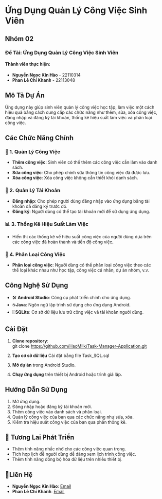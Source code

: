 # Ứng Dụng Quản Lý Công Việc Sinh Viên

## Nhóm 02
### Đề Tài: Ứng Dụng Quản Lý Công Việc Sinh Viên

#### Thành viên thực hiện:
- **Nguyễn Ngọc Kín Hào** - 22110314
- **Phan Lê Chí Khanh** - 22113048

## Mô Tả Dự Án
Ứng dụng này giúp sinh viên quản lý công việc học tập, làm việc một cách hiệu quả bằng cách cung cấp các chức năng như thêm, sửa, xóa công việc, đăng nhập và đăng ký tài khoản, thống kê hiệu suất làm việc và phân loại công việc.

## Các Chức Năng Chính

### 📝 1. **Quản Lý Công Việc** 
- **Thêm công việc**: Sinh viên có thể thêm các công việc cần làm vào danh sách.
- **Sửa công việc**: Cho phép chỉnh sửa thông tin công việc đã được lưu.
- **Xóa công việc**: Xóa công việc không cần thiết khỏi danh sách.

### 🔑 2. **Quản Lý Tài Khoản** 
- **Đăng nhập**: Cho phép người dùng đăng nhập vào ứng dụng bằng tài khoản đã đăng ký trước đó.
- **Đăng ký**: Người dùng có thể tạo tài khoản mới để sử dụng ứng dụng.

### 📊 3. **Thống Kê Hiệu Suất Làm Việc** 
- Hiển thị các thống kê về hiệu suất công việc của người dùng dựa trên các công việc đã hoàn thành và tiến độ công việc.

### 📂 4. **Phân Loại Công Việc** 
- **Phân loại công việc**: Người dùng có thể phân loại công việc theo các thể loại khác nhau như học tập, công việc cá nhân, dự án nhóm, v.v.

## Công Nghệ Sử Dụng
- 🛠️ **Android Studio**: Công cụ phát triển chính cho ứng dụng.
- ☕**Java**: Ngôn ngữ lập trình sử dụng cho ứng dụng Android.
- 🗄️**SQLite**: Cơ sở dữ liệu lưu trữ công việc và tài khoản người dùng.

## Cài Đặt
1. **Clone repository**:  
git clone https://github.com/HaoMilk/Task-Manager-Application.git

2. **Tạo cơ sở dữ liệu** Cài đặt bằng file Task_SQL.sql

3. **Mở dự án** trong Android Studio.

4. **Chạy ứng dụng** trên thiết bị Android hoặc trình giả lập.

## Hướng Dẫn Sử Dụng
1. Mở ứng dụng.
2. Đăng nhập hoặc đăng ký tài khoản mới.
3. Thêm công việc vào danh sách và phân loại.
4. Quản lý công việc của bạn qua các chức năng như sửa, xóa.
5. Kiểm tra hiệu suất công việc của bạn qua phần thống kê.

## 🚀 Tương Lai Phát Triển 
- Thêm tính năng nhắc nhở cho các công việc quan trọng.
- Tích hợp lịch để người dùng dễ dàng xem lịch trình công việc.
- Thêm tính năng đồng bộ hóa dữ liệu trên nhiều thiết bị.

## 📧Liên Hệ 
- **Nguyễn Ngọc Kín Hào**: [Email](mailto:email@domain.com)
- **Phan Lê Chí Khanh**: [Email](mailto:email@domain.com)
